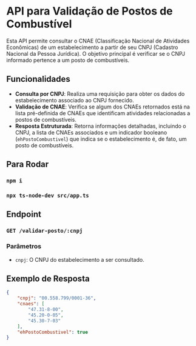 # API para Validação de Postos de Combustível

Esta API permite consultar o CNAE (Classificação Nacional de Atividades Econômicas) de um estabelecimento a partir de seu CNPJ (Cadastro Nacional da Pessoa Jurídica). O objetivo principal é verificar se o CNPJ informado pertence a um posto de combustíveis.

## Funcionalidades

- **Consulta por CNPJ**: Realiza uma requisição para obter os dados do estabelecimento associado ao CNPJ fornecido.
- **Validação de CNAE**: Verifica se algum dos CNAEs retornados está na lista pré-definida de CNAEs que identificam atividades relacionadas a postos de combustíveis.
- **Resposta Estruturada**: Retorna informações detalhadas, incluindo o CNPJ, a lista de CNAEs associados e um indicador booleano (`ehPostoCombustivel`) que indica se o estabelecimento é, de fato, um posto de combustíveis.

## Para Rodar

### `npm i`
### `npx ts-node-dev src/app.ts`

## Endpoint

### `GET /validar-posto/:cnpj`

### Parâmetros

- `cnpj`: O CNPJ do estabelecimento a ser consultado.

## Exemplo de Resposta

```json
{
    "cnpj": "00.558.799/0001-36",
    "cnaes": [
        "47.31-8-00",
        "45.20-0-05",
        "45.30-7-03"
    ],
    "ehPostoCombustivel": true
}

